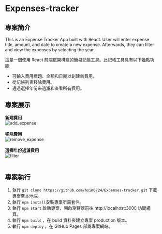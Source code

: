 # Expenses-tracker

## 專案簡介

This is an Expense Tracker App built with React. User will enter expense title, amount, and date to create a new expense. Afterwards, they can filter and view the expenses by selecting the year.

這是一個使用 React 前端框架構建的簡易記帳工具。此記帳工具具有以下幾點功能:<br>
* 可輸入費用標題、金額和日期以創建新費用。
* 從記帳列表移除費用。
* 通過選擇年份來過濾和查看所有費用。

## 專案展示
**新建費用**
<br>
![add_expense](https://user-images.githubusercontent.com/67618752/193413763-57c6c62b-5382-4761-982b-5f7dbb176d4c.gif)
<br>
<br>
**移除費用**
<br>
![remove_expense](https://user-images.githubusercontent.com/67618752/193414130-f7f43d85-1f60-4f2b-b411-da820306a0c1.gif)
<br>
<br>
**選擇年份過濾費用**
<br>
![filter](https://user-images.githubusercontent.com/67618752/193414337-9ff6ff1e-ff2e-4f5c-b854-7f94a7748f22.gif)
<br>
<br>

## 專案執行
1. 執行 `git clone https://github.com/hsin0724/Expenses-tracker.git` 下載專案至本地端。
1. 執行 `npm install`安裝專案所需套件。
2. 執行 `npm start` 啟動專案，開啟瀏覽器前往 http://localhost:3000 訪問網頁。
3. 執行 `npm build` ，在 build 資料夾建立專案 production 版本。
4. 執行 `npm deploy` ，在 GitHub Pages 部屬專案網站。

